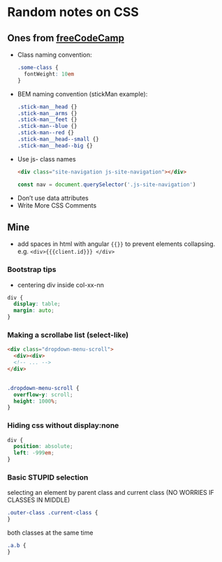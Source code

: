# Random notes on CSS

## Ones from [freeCodeCamp](https://medium.freecodecamp.org/css-naming-conventions-that-will-save-you-hours-of-debugging-35cea737d849)

+ Class naming convention:
  ```css
  .some-class {
    fontWeight: 10em
  }
  ```
+ BEM naming convention (stickMan example):
  ```css
  .stick-man__head {}
  .stick-man__arms {}
  .stick-man__feet {}
  .stick-man--blue {}
  .stick-man--red {}
  .stick-man__head--small {}
  .stick-man__head--big {}
  ```
+ Use js- class names
  ```html
  <div class="site-navigation js-site-navigation"></div>
  ```
  ```javascript
  const nav = document.querySelector('.js-site-navigation')
  ```
+ Don’t use data attributes
+ Write More CSS Comments

## Mine

+ add spaces in html with angular ```{{}}``` to prevent elements collapsing. e.g. ```<div>{{{client.id}}} </div>```

### Bootstrap tips

+ centering div inside col-xx-nn

```css
div {
  display: table;
  margin: auto;
}
```

### Making a scrollabe list (select-like)

```html
<div class="dropdown-menu-scroll">
  <div><div>
  <!-- ... -->
</div>
  
```

```css
.dropdown-menu-scroll {
  overflow-y: scroll;
  height: 1000%;
}
```

### Hiding css without display:none

```css
div {
  position: absolute; 
  left: -999em;
}
```

### Basic STUPID selection

selecting an element by parent class and current class (NO WORRIES IF CLASSES IN MIDDLE)

```css
.outer-class .current-class {
}
```

both classes at the same time

```css
.a.b {
}
```


